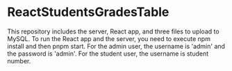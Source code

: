 # ReactStudentsGradesTable

This repository includes the server, React app, and three files to upload to MySQL.
To run the React app and the server, you need to execute npm install and then pnpm start.
For the admin user, the username is 'admin' and the password is 'admin'.
For the student user, the username is student number.
